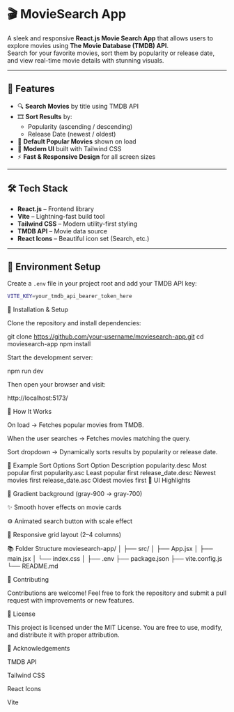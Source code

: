 # 🎬 MovieSearch App

A sleek and responsive **React.js Movie Search App** that allows users to explore movies using **The Movie Database (TMDB) API**.  
Search for your favorite movies, sort them by popularity or release date, and view real-time movie details with stunning visuals.

---

## 🚀 Features

- 🔍 **Search Movies** by title using TMDB API  
- 🎞️ **Sort Results** by:
  - Popularity (ascending / descending)
  - Release Date (newest / oldest)
- 🧠 **Default Popular Movies** shown on load  
- 🌈 **Modern UI** built with Tailwind CSS  
- ⚡ **Fast & Responsive Design** for all screen sizes  

---

## 🛠️ Tech Stack

- **React.js** – Frontend library  
- **Vite** – Lightning-fast build tool  
- **Tailwind CSS** – Modern utility-first styling  
- **TMDB API** – Movie data source  
- **React Icons** – Beautiful icon set (Search, etc.)

---

## 🔑 Environment Setup

Create a `.env` file in your project root and add your TMDB API key:

```bash
VITE_KEY=your_tmdb_api_bearer_token_here
```
🧩 Installation & Setup

Clone the repository and install dependencies:

git clone https://github.com/your-username/moviesearch-app.git
cd moviesearch-app
npm install


Start the development server:

npm run dev


Then open your browser and visit:

http://localhost:5173/

🧠 How It Works

On load → Fetches popular movies from TMDB.

When the user searches → Fetches movies matching the query.

Sort dropdown → Dynamically sorts results by popularity or release date.

🌟 Example Sort Options
Sort Option	Description
popularity.desc	Most popular first
popularity.asc	Least popular first
release_date.desc	Newest movies first
release_date.asc	Oldest movies first
💅 UI Highlights

🎨 Gradient background (gray-900 → gray-700)

✨ Smooth hover effects on movie cards

⚙️ Animated search button with scale effect

🧱 Responsive grid layout (2–4 columns)

📚 Folder Structure
moviesearch-app/
│
├── src/
│   ├── App.jsx
│   ├── main.jsx
│   └── index.css
│
├── .env
├── package.json
├── vite.config.js
└── README.md

🤝 Contributing

Contributions are welcome!
Feel free to fork the repository and submit a pull request with improvements or new features.

🧾 License

This project is licensed under the MIT License.
You are free to use, modify, and distribute it with proper attribution.

💖 Acknowledgements

TMDB API

Tailwind CSS

React Icons

Vite
















